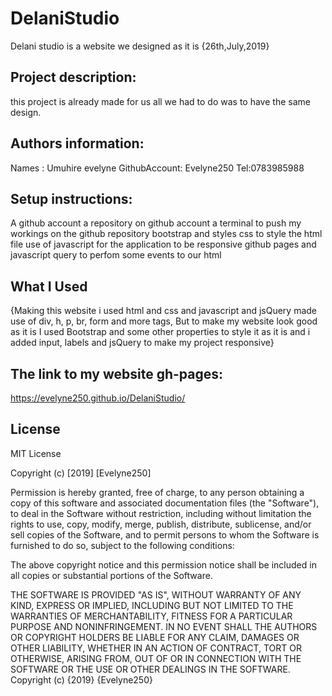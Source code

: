 # DelaniStudio

Delani studio is a website we designed as it is {26th,July,2019}

## Project description:
this project is already made for us all we had to do was to have the same design.

## Authors information:
Names : Umuhire evelyne
 GithubAccount: Evelyne250 
 Tel:0783985988

## Setup instructions:
A github account a repository on github account a terminal to push my workings on the github repository bootstrap and styles css to style the html file use of javascript for the application to be responsive github pages and javascript query to perfom some events to our html 

## What I Used
{Making this website i used html and css and javascript and jsQuery made use of div, h, p, br, form and more tags, But to make my website look good as it is I used Bootstrap and some other properties to style it as it is and i added input, labels and jsQuery to make my project responsive}



## The link to my website gh-pages:
https://evelyne250.github.io/DelaniStudio/

## License
MIT License

Copyright (c) [2019] [Evelyne250]

Permission is hereby granted, free of charge, to any person obtaining a copy of this software and associated documentation files (the "Software"), to deal in the Software without restriction, including without limitation the rights to use, copy, modify, merge, publish, distribute, sublicense, and/or sell copies of the Software, and to permit persons to whom the Software is furnished to do so, subject to the following conditions:

The above copyright notice and this permission notice shall be included in all copies or substantial portions of the Software.

THE SOFTWARE IS PROVIDED "AS IS", WITHOUT WARRANTY OF ANY KIND, EXPRESS OR IMPLIED, INCLUDING BUT NOT LIMITED TO THE WARRANTIES OF MERCHANTABILITY, FITNESS FOR A PARTICULAR PURPOSE AND NONINFRINGEMENT. IN NO EVENT SHALL THE AUTHORS OR COPYRIGHT HOLDERS BE LIABLE FOR ANY CLAIM, DAMAGES OR OTHER LIABILITY, WHETHER IN AN ACTION OF CONTRACT, TORT OR OTHERWISE, ARISING FROM, OUT OF OR IN CONNECTION WITH THE SOFTWARE OR THE USE OR OTHER DEALINGS IN THE SOFTWARE. Copyright (c) {2019} {Evelyne250}